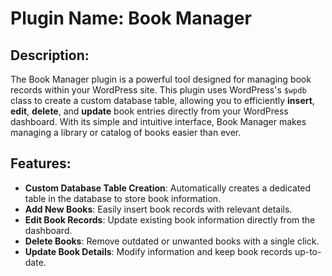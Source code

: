 # Plugin Name: Book Manager

## Description:
The Book Manager plugin is a powerful tool designed for managing book records within your WordPress site. This plugin uses WordPress's `$wpdb` class to create a custom database table, allowing you to efficiently **insert**, **edit**, **delete**, and **update** book entries directly from your WordPress dashboard. With its simple and intuitive interface, Book Manager makes managing a library or catalog of books easier than ever.

## Features:

- **Custom Database Table Creation**: Automatically creates a dedicated table in the database to store book information.
- **Add New Books**: Easily insert book records with relevant details.
- **Edit Book Records**: Update existing book information directly from the dashboard.
- **Delete Books**: Remove outdated or unwanted books with a single click.
- **Update Book Details**: Modify information and keep book records up-to-date.
